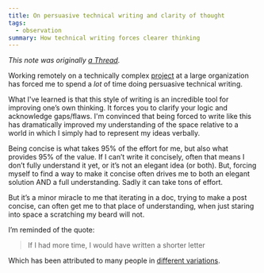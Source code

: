 ```yaml
---
title: On persuasive technical writing and clarity of thought
tags:
  - observation
summary: How technical writing forces clearer thinking
---
```

_This note was originally_ [_a Thread_](https://www.threads.net/@captbaritone/post/CwvauQzvdt0/?igshid=MzRlODBiNWFlZA%3D%3D)_._


Working remotely on a technically complex [project](https://relay.dev/) at a large organization has forced me to spend a _lot_ of time doing persuasive technical writing.


What I've learned is that this style of writing is an incredible tool for improving one’s own thinking. It forces you to clarify your logic and acknowledge gaps/flaws. I'm convinced that being forced to write like this has dramatically improved my understanding of the space relative to a world in which I simply had to represent my ideas verbally.


Being concise is what takes 95% of the effort for me, but also what provides 95% of the value. If I can’t write it concisely, often that means I don’t fully understand it yet, or it’s not an elegant idea (or both). But, forcing myself to find a way to make it concise often drives me to both an elegant solution AND a full understanding. Sadly it can take tons of effort.


But it’s a minor miracle to me that iterating in a doc, trying to make a post concise, can often get me to that place of understanding, when just staring into space a scratching my beard will not.


I’m reminded of the quote:


> If I had more time, I would have written a shorter letter


Which has been attributed to many people in [different variations](http://quoteinvestigator.com/2012%E2%80%A6).

